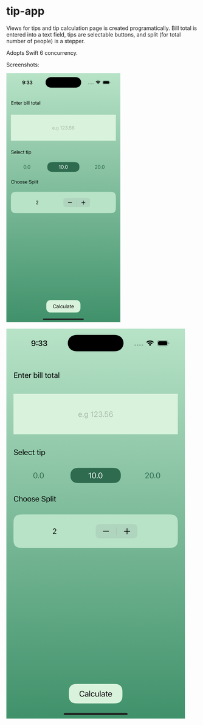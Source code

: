 # tip-app
Views for tips and tip calculation page is created programatically.
Bill total is entered into a text field, tips are selectable buttons, and split (for total number of people) is a stepper.

Adopts Swift 6 concurrency.

Screenshots:

<img src="https://github.com/jemui/tip-app/blob/main/TipApp/TipApp/Screenshots/Start.png" width="300"/>

![GitHub Logo](https://github.com/jemui/tip-app/blob/main/TipApp/TipApp/Screenshots/Start.png)
